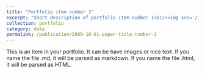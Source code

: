 ```yaml
---
title: "Portfolio item number 3"
excerpt: "Short description of portfolio item number 1<br/><img src='/images/500x300.png'>"
collection: portfolio
category: data
permalink: /publication/2009-10-01-paper-title-number-1
---
```


This is an item in your portfolio. It can be have images or nice text. If you name the file .md, it will be parsed as markdown. If you name the file .html, it will be parsed as HTML. 
